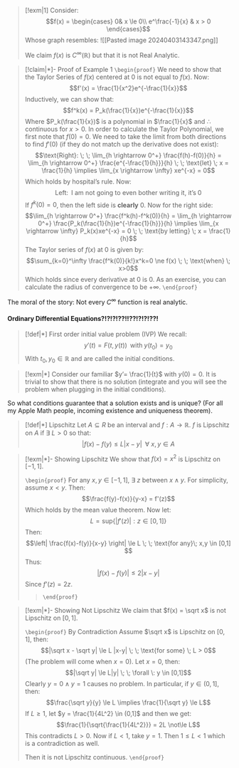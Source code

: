 
>[!exm|1]
>Consider: $$f(x) =  \begin{cases}  0& x \le 0\\ e^\frac{-1}{x} & x > 0 \end{cases}$$Whose graph resembles:
>![[Pasted image 20240403143347.png]]
>
>We claim $f(x)$ is $C^\infty ( \mathbb{R})$ but that it is not Real Analytic.

>[!claim|*]- Proof of Example 1
>`\begin{proof}`
>We need to show that the Taylor Series of $f(x)$ centered at $0$ is not equal to $f(x)$. Now:$$f'(x) = \frac{1}{x^2}e^{-\frac{1}{x}}$$Inductively, we can show that: $$f^k(x) = P_k(\frac{1}{x})e^{-\frac{1}{x}}$$Where $P_k(\frac{1}{x})$ is a polynomial in $\frac{1}{x}$ and $\therefore$ continuous for $x > 0$. In order to calculate the Taylor Polynomial, we first note that $f(0) = 0$. We need to take the limit from both directions to find $f'(0)$ (if they do not match up the derivative does not exist):$$\text{Right}: \; \; \lim_{h \rightarrow 0^+} \frac{f(h)-f(0)}{h} = \lim_{h \rightarrow 0^+} \frac{e^{-\frac{1}{h}}}{h} \; \; \text{let} \; x = \frac{1}{h} \implies \lim_{x \rightarrow \infty} xe^{-x} = 0$$Which holds by hospital’s rule. Now: $$\text{Left}: \; \; \text{I am not going to even bother writing it, it's} \; 0$$If $f^k(0) = 0$, then the left side is **clearly** $0$. Now for the right side: $$\lim_{h \rightarrow 0^+} \frac{f^k(h)-f^k(0)}{h} = \lim_{h \rightarrow 0^+} \frac{P_k(\frac{1}{h})e^{-\frac{1}{h}}}{h} \implies \lim_{x \rightarrow \infty} P_k(x)xe^{-x} = 0 \; \; \text{by letting} \; x = \frac{1}{h}$$The Taylor series of $f(x)$ at $0$ is given by: $$\sum_{k=0}^\infty \frac{f^k(0)}{k!}x^k=0 \ne f(x) \; \; \text{when} \; x>0$$Which holds since every derivative at $0$ is $0$. 
>As an exercise, you can calculate the radius of convergence to be $+\infty$.
>`\end{proof}`

The moral of the story: Not every $C^\infty$ function is real analytic. 

#### Ordinary Differential Equations?!?!?!??!!??!?!?!??!

>[!def|*] First order initial value problem (IVP)
>We recall: $$y'(t) = F(t,y(t)) \; \; \text{with}\; y(t_0) = y_0$$
>With $t_0, y_0 \in \mathbb{R}$ and are called the initial conditions. 

>[!exm|*]
>Consider our familiar $y’= \frac{1}{t}$ with $y(0) = 0$. It is trivial to show that there is no solution (integrate and you will see the problem when plugging in the initial conditions).

So what conditions guarantee that a solution exists and is unique? (For all my Apple Math people, incoming existence and uniqueness theorem).

>[!def|*] Lipschitz
>Let $A \subseteq R$ be an interval and $f: A \rightarrow \mathbb{R}$. $f$ is Lipschitz on $A$ if $\exists \: L > 0$ so that: $$|f(x) - f(y) \le L|x-y| \; \; \forall \:x,y \in A$$

>[!exm|*]- Showing Lipschitz
>We show that $f(x) = x^2$ is Lipschitz on $[-1,1]$. 
>
>`\begin{proof}`
>For any $x,y \in [-1,1]$, $\exists \: z$ between $x \; \land \; y$. For simplicity, assume $x < y$. Then: $$\frac{f(y)-f(x)}{y-x} = f'(z)$$Which holds by the mean value theorem. Now let: $$L = \text{sup}\{|f'(z)|: z \in [0,1]\}$$Then: $$\left| \frac{f(x)-f(y)}{x-y} \right|  \le L \; \; \text{for any}\; x,y \in [0,1] $$Thus: $$|f(x)-f(y)| \le 2|x-y|$$Since $f’(z) = 2z$. 
>>`\end{proof}`

>[!exm|*]- Showing Not Lipschitz
>We claim that $f(x) = \sqrt x$ is not Lipschitz on $[0,1]$. 
>
>`\begin{proof}` By Contradiction
>Assume $\sqrt x$ is Lipschitz on $[0,1]$, then: $$|\sqrt x - \sqrt y| \le L |x-y| \; \; \text{for some} \; L > 0$$(The problem will come when $x = 0$). Let $x = 0$, then: $$|\sqrt y| \le L|y| \; \; \forall \: y \in [0,1]$$Clearly $y = 0 \; \land \; y =1$ causes no problem. In particular, if $y \in (0,1]$, then: $$\frac{\sqrt y}{y} \le L \implies \frac{1}{\sqrt y} \le L$$If $L \ge 1$, let $y = \frac{1}{4L^2} \in (0,1]$ and then we get: $$\frac{1}{\sqrt{\frac{1}{4L^2}}} = 2L \not\le L$$This contradicts $L>0$. Now if $L < 1$, take $y = 1$.  Then $1 \le L < 1$ which is a contradiction as well.
>
>Then it is not Lipschitz continuous. 
>`\end{proof}`
